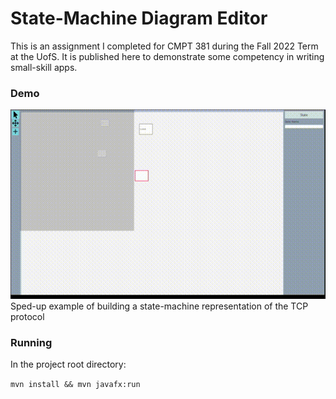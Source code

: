 # State-Machine Diagram Editor

This is an assignment I completed for CMPT 381 during the Fall 2022 Term at the UofS. It is published here
to demonstrate some competency in writing small-skill apps.

### Demo
![ Sped-up example of building a state-machine representation of the TCP protocol ]( ./demo.gif )
Sped-up example of building a state-machine representation of the TCP protocol

### Running

In the project root directory:

`mvn install && mvn javafx:run`
